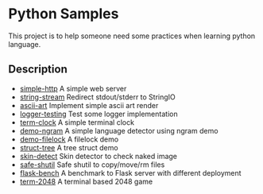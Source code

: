 # Python Samples

This project is to help someone need some practices when learning python language.

## Description

- [simple-http](./simple-http)  A simple web server
- [string-stream](./string-stream)  Redirect stdout/stderr to StringIO
- [ascii-art](./ascii-art)  Implement simple ascii art render
- [logger-testing](./logger-testing)  Test some logger implementation
- [term-clock](./term-clock)  A simple terminal clock
- [demo-ngram](./demo-ngram)  A simple language detector using ngram demo
- [demo-filelock](./demo-filelock)  A filelock demo
- [struct-tree](./struct-tree)  A tree struct demo
- [skin-detect](./skin-detect)  Skin detector to check naked image
- [safe-shutil](./safe-shutil)  Safe shutil to copy/move/rm files
- [flask-bench](./flask-bench)  A benchmark to Flask server with different deployment
- [term-2048](./term-2048)  A terminal based 2048 game

